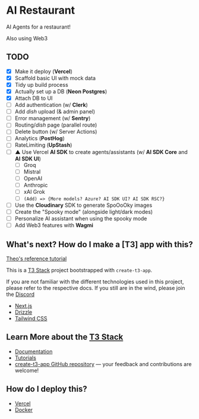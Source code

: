 # AI Restaurant

AI Agents for a restaurant!

Also using Web3

## TODO

- [x] Make it deploy (**Vercel**)
- [x] Scaffold basic UI with mock data
- [x] Tidy up build process
- [x] Actually set up a DB (**Neon Postgres**)
- [x] Attach DB to UI
- [ ] Add authentication (w/ **Clerk**)
- [ ] Add _dish_ upload (& admin panel)
- [ ] Error management (w/ **Sentry**)
- [ ] Routing/_dish_ page (parallel route)
- [ ] Delete button (w/ Server Actions)
- [ ] Analytics (**PostHog**)
- [ ] RateLimiting (**UpStash**)
- [ ] **▲** Use Vercel **AI SDK** to create agents/assistants (w/ **AI SDK Core** and **AI SDK UI**)
  - [ ] Groq
  - [ ] Mistral
  - [ ] OpenAI
  - [ ] Anthropic
  - [ ] xAI Grok
  - [ ] `(Add) => {More models? Azure? AI SDK UI? AI SDK RSC?}`
- [ ] Use the **Cloudinary** SDK to generate SpoOoOky images
- [ ] Create the "Spooky mode" (alongside light/dark modes)
- [ ] Personalize AI assistant when using the spooky mode
- [ ] Add Web3 features with **Wagmi**

## What's next? How do I make a [T3] app with this?

[Theo's reference tutorial](https://www.youtube.com/watch?v=d5x0JCZbAJs)

This is a [T3 Stack](https://create.t3.gg/) project bootstrapped with `create-t3-app`.

If you are not familiar with the different technologies used in this project, please refer to the respective docs. If you still are in the wind, please join the [Discord](https://t3.gg/discord)

- [Next.js](https://nextjs.org)
- [Drizzle](https://orm.drizzle.team)
- [Tailwind CSS](https://tailwindcss.com)

## Learn More about the [T3 Stack](https://create.t3.gg/)

- [Documentation](https://create.t3.gg/)
- [Tutorials](https://create.t3.gg/en/faq#what-learning-resources-are-currently-available)
- [create-t3-app GitHub repository](https://github.com/t3-oss/create-t3-app) — your feedback and contributions are welcome!

## How do I deploy this?

- [Vercel](https://create.t3.gg/en/deployment/vercel)
- [Docker](https://create.t3.gg/en/deployment/docker)
